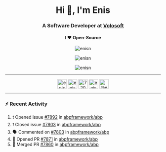 <h1 align="center">Hi 👋, I'm Enis</h1>
<h3 align="center">A Software Developer at <a href="/volosoft">Volosoft</a></h3>

<h4 align="center"> I ❤ Open-Source</h4>

<p align="center"> <img src="https://komarev.com/ghpvc/?username=enisn" alt="enisn" /> </p>

<p align="center">
<img src="https://github-readme-stats.vercel.app/api/top-langs/?username=enisn&layout=compact" alt="enisn" />
</p>

<p align="center">
<img src="https://github-readme-stats.vercel.app/api?username=enisn&show_icons=true" alt="enisn" />
</p>

<hr />

<p align="center">
<a href="https://dev.to/enisn" target="blank"><img align="center" src="https://cdn.jsdelivr.net/npm/simple-icons@3.0.1/icons/dev-dot-to.svg" alt="enisn" height="30" width="30" /></a>
<a href="https://twitter.com/enisnecipoglu" target="blank"><img align="center" src="https://cdn.jsdelivr.net/npm/simple-icons@3.0.1/icons/twitter.svg" alt="enisnecipoglu" height="30" width="30" /></a>
<a href="https://stackoverflow.com/users/7200126" target="blank"><img align="center" src="https://cdn.jsdelivr.net/npm/simple-icons@3.0.1/icons/stackoverflow.svg" alt="7200126" height="30" width="30" /></a>
<a href="https://instagram.com/enisnecipoglu" target="blank"><img align="center" src="https://cdn.jsdelivr.net/npm/simple-icons@3.0.1/icons/instagram.svg" alt="enisnecipoglu" height="30" width="30" /></a>
<a href="https://medium.com/@enis.necipoglu" target="blank"><img align="center" src="https://cdn.jsdelivr.net/npm/simple-icons@3.0.1/icons/medium.svg" alt="@enis.necipoglu" height="30" width="30" /></a>
</p>

<hr />

### :zap: Recent Activity

<!--START_SECTION:activity-->
1. ❗️ Opened issue [#7892](https://github.com/abpframework/abp/issues/7892) in [abpframework/abp](https://github.com/abpframework/abp)
2. ❗️ Closed issue [#7803](https://github.com/abpframework/abp/issues/7803) in [abpframework/abp](https://github.com/abpframework/abp)
3. 🗣 Commented on [#7803](https://github.com/abpframework/abp/issues/7803) in [abpframework/abp](https://github.com/abpframework/abp)
4. 💪 Opened PR [#7871](https://github.com/abpframework/abp/pull/7871) in [abpframework/abp](https://github.com/abpframework/abp)
5. 🎉 Merged PR [#7860](https://github.com/abpframework/abp/pull/7860) in [abpframework/abp](https://github.com/abpframework/abp)
<!--END_SECTION:activity-->
